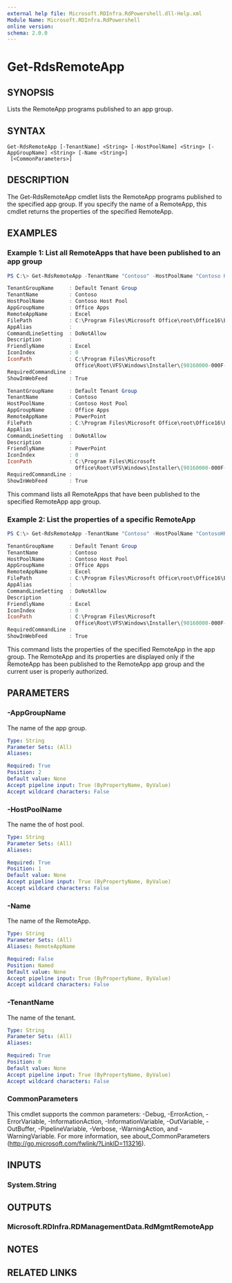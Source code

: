 ```yaml
---
external help file: Microsoft.RDInfra.RdPowershell.dll-Help.xml
Module Name: Microsoft.RDInfra.RdPowershell
online version:
schema: 2.0.0
---
```


# Get-RdsRemoteApp

## SYNOPSIS
Lists the RemoteApp programs published to an app group.

## SYNTAX

```
Get-RdsRemoteApp [-TenantName] <String> [-HostPoolName] <String> [-AppGroupName] <String> [-Name <String>]
 [<CommonParameters>]
```

## DESCRIPTION
The Get-RdsRemoteApp cmdlet lists the RemoteApp programs published to the specified app group. If you specify the name of a RemoteApp, this cmdlet returns the properties of the specified RemoteApp.

## EXAMPLES

### Example 1: List all RemoteApps that have been published to an app group
```powershell
PS C:\> Get-RdsRemoteApp -TenantName "Contoso" -HostPoolName "Contoso Host Pool" -AppGroupName "Office Apps"

TenantGroupName     : Default Tenant Group
TenantName          : Contoso
HostPoolName        : Contoso Host Pool
AppGroupName        : Office Apps
RemoteAppName       : Excel
FilePath            : C:\Program Files\Microsoft Office\root\Office16\EXCEL.EXE
AppAlias            :
CommandLineSetting  : DoNotAllow
Description         :
FriendlyName        : Excel
IconIndex           : 0
IconPath            : C:\Program Files\Microsoft
                      Office\Root\VFS\Windows\Installer\{90160000-000F-0000-1000-0000000FF1CE}\xlicons.exe
RequiredCommandLine :
ShowInWebFeed       : True

TenantGroupName     : Default Tenant Group
TenantName          : Contoso
HostPoolName        : Contoso Host Pool
AppGroupName        : Office Apps
RemoteAppName       : PowerPoint
FilePath            : C:\Program Files\Microsoft Office\root\Office16\POWERPNT.EXE
AppAlias            :
CommandLineSetting  : DoNotAllow
Description         :
FriendlyName        : PowerPoint
IconIndex           : 0
IconPath            : C:\Program Files\Microsoft
                      Office\Root\VFS\Windows\Installer\{90160000-000F-0000-1000-0000000FF1CE}\pptico.exe
RequiredCommandLine :
ShowInWebFeed       : True
```
This command lists all RemoteApps that have been published to the specified RemoteApp app group.

### Example 2: List the properties of a specific RemoteApp
```powershell
PS C:\> Get-RdsRemoteApp -TenantName "Contoso" -HostPoolName "ContosoHP" -AppGroupName "Office Apps" -Name "Excel"

TenantGroupName     : Default Tenant Group
TenantName          : Contoso
HostPoolName        : Contoso Host Pool
AppGroupName        : Office Apps
RemoteAppName       : Excel
FilePath            : C:\Program Files\Microsoft Office\root\Office16\EXCEL.EXE
AppAlias            :
CommandLineSetting  : DoNotAllow
Description         :
FriendlyName        : Excel
IconIndex           : 0
IconPath            : C:\Program Files\Microsoft
                      Office\Root\VFS\Windows\Installer\{90160000-000F-0000-1000-0000000FF1CE}\xlicons.exe
RequiredCommandLine :
ShowInWebFeed       : True
```
This command lists the properties of the specified RemoteApp in the app group. The RemoteApp and its properties are displayed only if the RemoteApp has been published to the RemoteApp app group and the current user is properly authorized.

## PARAMETERS

### -AppGroupName
The name of the app group.

```yaml
Type: String
Parameter Sets: (All)
Aliases:

Required: True
Position: 2
Default value: None
Accept pipeline input: True (ByPropertyName, ByValue)
Accept wildcard characters: False
```

### -HostPoolName
The name the of host pool.

```yaml
Type: String
Parameter Sets: (All)
Aliases:

Required: True
Position: 1
Default value: None
Accept pipeline input: True (ByPropertyName, ByValue)
Accept wildcard characters: False
```

### -Name
The name of the RemoteApp.

```yaml
Type: String
Parameter Sets: (All)
Aliases: RemoteAppName

Required: False
Position: Named
Default value: None
Accept pipeline input: True (ByPropertyName, ByValue)
Accept wildcard characters: False
```

### -TenantName
The name of the tenant.

```yaml
Type: String
Parameter Sets: (All)
Aliases:

Required: True
Position: 0
Default value: None
Accept pipeline input: True (ByPropertyName, ByValue)
Accept wildcard characters: False
```

### CommonParameters
This cmdlet supports the common parameters: -Debug, -ErrorAction, -ErrorVariable, -InformationAction, -InformationVariable, -OutVariable, -OutBuffer, -PipelineVariable, -Verbose, -WarningAction, and -WarningVariable. For more information, see about_CommonParameters (http://go.microsoft.com/fwlink/?LinkID=113216).

## INPUTS

### System.String

## OUTPUTS

### Microsoft.RDInfra.RDManagementData.RdMgmtRemoteApp

## NOTES

## RELATED LINKS
